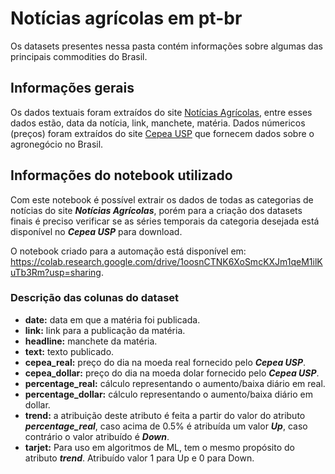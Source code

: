 # Notícias agrícolas em pt-br

Os datasets presentes nessa pasta contém informações sobre algumas das principais commodities do Brasil. 

 ## Informações gerais
Os dados textuais foram extraídos do site [Notícias Agrícolas](https://www.noticiasagricolas.com.br/), entre esses dados estão, data da notícia, link, manchete, matéria. Dados númericos (preços) foram extraídos do site [Cepea USP](http://www.cepea.esalq.usp.br/br) que fornecem dados sobre o agronegócio no Brasil. 

 ## Informações do notebook utilizado

Com este notebook é possível extrair os dados de todas as categorias de notícias do site ***Notícias Agrícolas***, porém para a criação dos datasets finais é preciso verificar se as séries temporais da categoria desejada está disponível no ***Cepea USP*** para download.

O notebook criado para a automação está disponível em: https://colab.research.google.com/drive/1oosnCTNK6XoSmcKXJm1qeM1ilKuTb3Rm?usp=sharing. 

### Descrição das colunas do dataset

* **date:** data em que a matéria foi publicada. 
* **link:** link para a publicação da matéria. 
* **headline:** manchete da matéria. 
* **text:** texto publicado. 
* **cepea_real:** preço do dia na moeda real fornecido pelo ***Cepea USP***. 
*  **cepea_dollar:** preço do dia na moeda dolar fornecido pelo ***Cepea USP***.
*  **percentage_real:** cálculo representando o aumento/baixa diário em real. 
*  **percentage_dollar:** cálculo representando o aumento/baixa diário em dollar.
*  **trend:** a atribuição deste atributo é feita a partir do valor do atributo ***percentage_real***, caso acima de 0.5% é atribuída um valor ***Up***, caso contrário o valor atribuído é ***Down***. 
*  **tarjet:** Para uso em algoritmos de ML, tem o mesmo propósito do atributo ***trend***. Atribuído valor 1 para Up e 0 para Down. 
